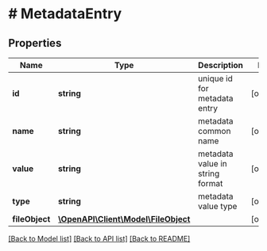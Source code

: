 # # MetadataEntry

## Properties

Name | Type | Description | Notes
------------ | ------------- | ------------- | -------------
**id** | **string** | unique id for metadata entry | [optional] 
**name** | **string** | metadata common name | [optional] 
**value** | **string** | metadata value in string format | [optional] 
**type** | **string** | metadata value type | [optional] 
**fileObject** | [**\OpenAPI\Client\Model\FileObject**](FileObject.md) |  | [optional] 

[[Back to Model list]](../../README.md#documentation-for-models) [[Back to API list]](../../README.md#documentation-for-api-endpoints) [[Back to README]](../../README.md)


